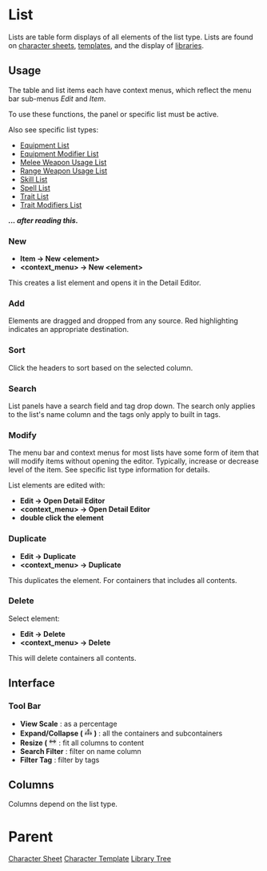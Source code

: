 # List
Lists are table form displays of all elements of the list type. Lists are found on [character sheets](./Character%20Sheet.md "Character Sheet"), [templates](./Character%20Template.md "Character Template"), and the display of [libraries](./Library%20Tree.md "Library Tree").

## Usage
The table and list items each have context menus, which reflect the menu bar sub-menus *Edit* and *Item*.

To use these functions, the panel or specific list must be active.

Also see specific list types:
- [Equipment List](./Equipment%20List.md "Equipment List")
- [Equipment Modifier List](./Equipment%20Modifier%20List.md "Equipment Modifier List")
- [Melee Weapon Usage List](./Melee%20Weapon%20Usage%20List.md "Melee Weapon Usage List")
- [Range Weapon Usage List](./Range%20Weapon%20Usage%20List.md "Range Weapon Usage List")
- [Skill List](./Skill%20List.md "Skill List")
- [Spell List](./Spell%20List.md "Spell List")
- [Trait List](./Trait%20List.md "Trait List")
- [Trait Modifiers List](./Trait%20Modifiers%20List.md "Trait Modifiers List")

***... after reading this.***

### New
- **Item -> New \<element>**
- **\<context_menu> -> New \<element>**

This creates a list element and opens it in the Detail Editor.

### Add
Elements are dragged and dropped from any source. Red highlighting indicates an appropriate destination.

### Sort
Click the headers to sort based on the selected column.

### Search
List panels have a search field and tag drop down. The search only applies to the list's name column and the tags only apply to built in tags.

### Modify
The menu bar and context menus for most lists have some form of item that will modify items without opening the editor. Typically, increase or decrease level of the item. See specific list type information for details.

List elements are edited with:
- **Edit -> Open Detail Editor**
- **\<context_menu> -> Open Detail Editor**
- **double click the element**

### Duplicate
- **Edit -> Duplicate**
- **\<context_menu> -> Duplicate**

This duplicates the element. For containers that includes all contents.

### Delete
Select element:
- **Edit -> Delete**
- **\<context_menu> -> Delete**

This will delete containers all contents.

## Interface
### Tool Bar
- **View Scale** : as a percentage
- **Expand/Collapse ( ![](./img/tree.png "Expand/Collapse") )** : all the containers and subcontainers
- **Resize ( ![](./img/dblarrow.png "Resize")** : fit all columns to content
- **Search Filter** : filter on name column
- **Filter Tag** : filter by tags

## Columns
Columns depend on the list type.

# Parent
[Character Sheet](./Character%20Sheet.md "Character Sheet")
[Character Template](./Character%20Template.md "Character Template")
[Library Tree](./Library%20Tree.md "Library Tree")
